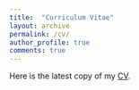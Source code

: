 ```yaml
---
title:  "Curriculum Vitae"
layout: archive
permalink: /cv/
author_profile: true
comments: true
---
```


Here is the latest copy of my [CV](https://drive.google.com/file/d/1wv6XTvhJemG1EE85oxQJCbnzWPw9zYm4/view?usp=sharing).
